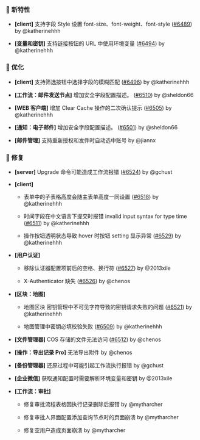 ### 🎉 新特性

- **[client]** 支持字段 Style 设置 font-size、font-weight、font-style ([#6489](https://github.com/nocobase/nocobase/pull/6489)) by @katherinehhh

- **[变量和密钥]** 支持链接按钮的 URL 中使用环境变量 ([#6494](https://github.com/nocobase/nocobase/pull/6494)) by @katherinehhh

### 🚀 优化

- **[client]** 支持筛选按钮中选择字段的模糊匹配 ([#6496](https://github.com/nocobase/nocobase/pull/6496)) by @katherinehhh

- **[工作流：邮件发送节点]** 增加安全字段配置描述。 ([#6510](https://github.com/nocobase/nocobase/pull/6510)) by @sheldon66

- **[WEB 客户端]** 增加 Clear Cache 操作的二次确认提示 ([#6505](https://github.com/nocobase/nocobase/pull/6505)) by @katherinehhh

- **[通知：电子邮件]** 增加安全字段配置描述。 ([#6501](https://github.com/nocobase/nocobase/pull/6501)) by @sheldon66

- **[邮件管理]** 支持重新授权和发件时自动选中账号 by @jiannx

### 🐛 修复

- **[server]** Upgrade 命令可能造成工作流报错 ([#6524](https://github.com/nocobase/nocobase/pull/6524)) by @gchust

- **[client]**
  - 表单中的子表格高度会随主表单高度一同设置 ([#6518](https://github.com/nocobase/nocobase/pull/6518)) by @katherinehhh

  - 时间字段在中文语言下提交时报错 invalid input syntax for type time ([#6511](https://github.com/nocobase/nocobase/pull/6511)) by @katherinehhh

  - 操作按钮透明状态导致 hover 时按钮 setting 显示异常 ([#6529](https://github.com/nocobase/nocobase/pull/6529)) by @katherinehhh

- **[用户认证]**
  - 移除认证器配置项前后的空格、换行符 ([#6527](https://github.com/nocobase/nocobase/pull/6527)) by @2013xile

  - X-Authenticator 缺失 ([#6526](https://github.com/nocobase/nocobase/pull/6526)) by @chenos

- **[区块：地图]**
  - 地图区块 密钥管理中不可见字符导致的密钥请求失败的问题 ([#6521](https://github.com/nocobase/nocobase/pull/6521)) by @katherinehhh

  - 地图管理中密钥必填校验失败 ([#6509](https://github.com/nocobase/nocobase/pull/6509)) by @katherinehhh

- **[文件管理器]** COS 存储的文件无法访问 ([#6512](https://github.com/nocobase/nocobase/pull/6512)) by @chenos

- **[操作：导出记录 Pro]** 无法导出附件 by @chenos

- **[备份管理器]** 还原过程中可能引起工作流执行报错 by @gchust

- **[企业微信]** 获取通知配置时需要解析环境变量和密钥 by @2013xile

- **[工作流：审批]**
  - 修复审批流程表格因执行记录删除后报错 by @mytharcher

  - 修复审批人界面配置添加查询节点时的页面崩溃 by @mytharcher

  - 修复空用户造成页面崩溃 by @mytharcher

